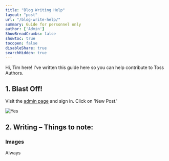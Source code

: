 ```yaml
---
title: "Blog Writing Help"
layout: "post"
url: "/blog-write-help/"
summary: Guide for personnel only
author: ['Admin']
ShowBreadCrumbs: false
showtoc: true
tocopen: false
disableShare: true
searchHidden: true
---
```


Hi, Tim here!
I've written this guide here so you can help contribute to Toss Authors.

## 1. Blast Off!
Visit the [admin page](toss-my.netlify.app/admin/) and sign in.
Click on 'New Post.'

![Yes](../img/ins-1.png)


## 2. Writing – Things to note:
### Images
Always

